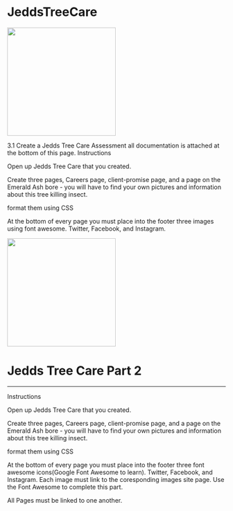 # JeddsTreeCare

<img src="jedds1.JPG" height="250" width="250">

3.1 Create a Jedds Tree Care Assessment  all documentation is attached at the bottom of this page.
Instructions

Open up Jedds Tree Care that you created.

Create three pages, Careers page, client-promise page, and a page on the Emerald Ash bore - you will have to find your own pictures and information about this tree killing insect.

format them using CSS 

At the bottom of every page you must place into the footer three images using font awesome. Twitter, Facebook, and Instagram.

<img src="jedds2.JPG" height="250" width="250">

# Jedds Tree Care Part 2
<hr>
Instructions

Open up Jedds Tree Care that you created.

Create three pages, Careers page, client-promise page, and a page on the Emerald Ash bore - you will have to find your own pictures and information about this tree killing insect.

format them using CSS 

At the bottom of every page you must place into the footer three font awesome icons(Google Font Awesome to learn). Twitter, Facebook, and Instagram. Each image must link to the coresponding images site page. Use the Font Awesome to complete this part.

All Pages must be linked to one another. 

